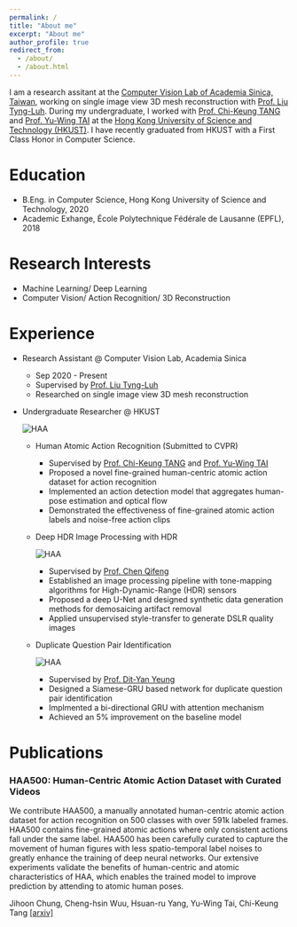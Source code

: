 ```yaml
---
permalink: /
title: "About me"
excerpt: "About me"
author_profile: true
redirect_from: 
  - /about/
  - /about.html
---
```


I am a research assitant at the [Computer Vision Lab of Academia Sinica, Taiwan](https://www.iis.sinica.edu.tw/~liutyng/), working on single image view 3D mesh reconstruction with [Prof. Liu Tyng-Luh](https://www.iis.sinica.edu.tw/pages/liutyng/). During my undergraduate, I worked with [Prof. Chi-Keung TANG](http://www.cs.ust.hk/~cktang) and [Prof. Yu-Wing TAI](https://www.cse.ust.hk/admin/people/faculty/profile/yuwing) at the [Hong Kong University of Science and Technology (HKUST)](https://www.cse.ust.hk). I have recently graduated from HKUST with a First Class Honor in Computer Science.


# Education
* B.Eng. in Computer Science, Hong Kong University of Science and Technology, 2020
* Academic Exhange, École Polytechnique Fédérale de Lausanne (EPFL), 2018

# Research Interests
* Machine Learning/ Deep Learning
* Computer Vision/ Action Recognition/ 3D Reconstruction


# Experience
* Research Assistant @ Computer Vision Lab, Academia Sinica
  * Sep 2020 - Present
  * Supervised by [Prof. Liu Tyng-Luh](https://www.iis.sinica.edu.tw/pages/liutyng/)
  * Researched on single image view 3D mesh reconstruction

* Undergraduate Researcher @ HKUST

  ![HAA](https://github.com/frankyanghkust/frankyanghkust.github.io/blob/master/images/paragraph-indent.png)
  * Human Atomic Action Recognition (Submitted to CVPR)
    * Supervised by [Prof. Chi-Keung TANG](http://www.cs.ust.hk/~cktang) and [Prof. Yu-Wing TAI](https://www.cse.ust.hk/admin/people/faculty/profile/yuwing)
    * Proposed a novel fine-grained human-centric atomic action dataset for action recognition
    * Implemented an action detection model that aggregates human-pose estimation and optical flow
    * Demonstrated the effectiveness of fine-grained atomic action labels and noise-free action clips
   
   * Deep HDR Image Processing with HDR
   
     ![HAA](https://github.com/frankyanghkust/frankyanghkust.github.io/blob/master/images/paragraph-indent.png)
     * Supervised by [Prof. Chen Qifeng](https://cqf.io/)
     * Established an image processing pipeline with tone-mapping algorithms for High-Dynamic-Range (HDR) sensors
     * Proposed a deep U-Net and designed synthetic data generation methods for demosaicing artifact removal
     * Applied unsupervised style-transfer to generate DSLR quality images

   * Duplicate Question Pair Identification
   
     ![HAA](https://github.com/frankyanghkust/frankyanghkust.github.io/blob/master/images/paragraph-indent.png)
      * Supervised by [Prof. Dit-Yan Yeung](https://www.cse.ust.hk/admin/people/faculty/profile/dyyeung)
      * Designed a Siamese-GRU based network for duplicate question pair identification
      * Implmented a bi-directional GRU with attention mechanism
      * Achieved an 5% improvement on the baseline model
      
# Publications
### HAA500: Human-Centric Atomic Action Dataset with Curated Videos
We contribute HAA500, a manually annotated human-centric atomic action dataset for action recognition on 500 classes with over 591k labeled frames. HAA500 contains fine-grained atomic actions where only consistent actions fall under the same label. HAA500 has been carefully curated to capture the movement of human figures with less spatio-temporal label noises to greatly enhance the training of deep neural networks. Our extensive experiments validate the benefits of human-centric and atomic characteristics of HAA, which enables the trained model to improve prediction by attending to atomic human poses.

Jihoon Chung, Cheng-hsin Wuu, Hsuan-ru Yang, Yu-Wing Tai, Chi-Keung Tang [[arxiv]](https://arxiv.org/abs/2009.05224)
